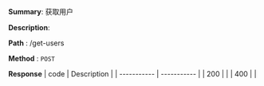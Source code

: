 **Summary**: 获取用户

**Description**:

**Path** : /get-users

**Method** : `POST`

**Response**
| code      | Description |
| ----------- | ----------- |
|  200   |       |
|  400   |       |

